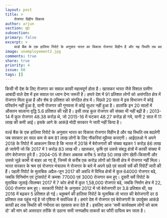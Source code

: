 ```yaml
---
layout: post
title: >
    रोजगार विहीन विकास
author: arjun
section: मुद्दा
subsection:
primary: false
excerpt: >
    वर्ल्ड बैंक के एक हालिया रिपोर्ट के अनुसार भारत का विकास रोजगार विहीन है और यह स्थिति तब बदलेगी जब सरकार हर साल कम से कम 81 लाख लोगों के लिए नौकरियां मुहैय्या कराएगी। आईएलओ ने अपने 2018 के रिपोर्ट में आकलन किया है कि भारत में 2018 में बेरोजगारों की संख्या बढ़कर 1 करोड़ 86 लाख हो जायेगी.
image: unemployement2.jpg
comments: true
share: true
priority: 4
issue: 60
tags: []
---
```


किसी भी देश के लिए रोजगार का सवाल काफी महत्वपूर्ण होता है। खासकर भारत जैसे विशाल ग्रामीण आबादी वाले देश में इस सवाल पर ध्यान देना जरूरी है। हमारे देश में 91 प्रतिशत लोगों को असंगठित क्षेत्र में रोजगार मिला हुआ है और शेष 9 प्रतिशत को संगठित क्षेत्र में। पिछले 20 साल में इस विभाजन में कोई परिवर्तन नहीं हुआ है, यानी रोजगार की गुणवत्ता में कोई सुधार नहीं हुआ है। हालांकि इन 20 सालों में औसतन सालाना वृद्धि 5.6 प्रतिशत की रही है। इसी तरह कुल रोजगार की संख्या भी नहीं बढ़ी है। 2013-14 में कुल रोजगार 48.38 करोड़ थे, जो 2015-16 में घटकर 48.27 करोड़ हो गये, यानी 2 साल में 11 लाख की कमी आई। इसके आगे के आकंड़े मोदी सरकार ने जारी नहीं किया है।

वर्ल्ड बैंक के एक हालिया रिपोर्ट के अनुसार भारत का विकास रोजगार विहीन है और यह स्थिति तब बदलेगी जब सरकार हर साल कम से कम 81 लाख लोगों के लिए नौकरियां मुहैय्या कराएगी। आईएलओ ने अपने 2018 के रिपोर्ट में आकलन किया है कि भारत में 2018 में बेरोजगारों की संख्या बढ़कर 1 करोड़ 86 लाख हो जायेगी जो कि 2017 में 1 करोड़ 83 लाख थी।  खासकर, कृषि एवं उससे संबद्ध क्षेत्रों में काफी संख्या में लोग बेरोजगार हुये हैं। 2004-05 से लेकर अबतक करीब 5 करोड़ 50 लाख लोग खेती-किसानी और उससे जुड़े कामों से बाहर आ गए हैं, जिनमें से करीब एक करोड़ लोगों को किसी क्षेत्र में रोजगार नहीं मिला। भारत सरकार के श्रम एवं रोजगार मंत्रालय ने रोजगार के बारे में अपने छठे एवं सातवें सर्वे की रिपोर्टें जारी की हैं। पहली रिपोर्ट के मुताबिक अप्रैल-जून 2017 की अवधि में विभिन्न क्षेत्रों में कुल 64000 रोजगार बढे, जबकि विनिर्माण एवं ट्रांसपोर्ट में क्रमशः 77000 एवं 3000 रोजगार कम हुए। दूसरी सर्वे रिपोर्ट के मुताबिक जुलाई-सितम्बर 2017 में 7 कोर क्षेत्रों में कुल 1,58,000 रोजगार बढे, जबकि निर्माण क्षेत्र में 22, 000 रोजगार कम हुए। सरकारी रिपोर्ट के अनुसार 2012 में जो बेरोजगारी दर 3.8 प्रतिशत थी, वह 2016 में बढ़कर 5 प्रतिशत हो गई। ब्लूमबर्ग की हालिया रिपोर्ट के मुताबिक तो भारत की बेरोजगारी दर 8 प्रतिशत तक पहुंच गई है जो एशिया में सर्वाधिक है। हमारे देश में रोजगार एवं बेरोजगारी के उपर्युक्त आकंड़े काफी हद तक स्थिति की गंभीरता का एहसास करा देते हैं। इसलिए आज 'सभी कार्यसक्षम लोगों को काम दो' की मांग को असरदार तरीके से उठाना सभी जनपक्षीय ताकतों का फौरी दायित्व बन जाता है।